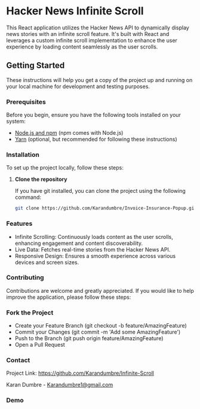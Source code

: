 # Hacker News Infinite Scroll

This React application utilizes the Hacker News API to dynamically display news stories with an infinite scroll feature. It's built with React and leverages a custom infinite scroll implementation to enhance the user experience by loading content seamlessly as the user scrolls.

## Getting Started

These instructions will help you get a copy of the project up and running on your local machine for development and testing purposes.

### Prerequisites

Before you begin, ensure you have the following tools installed on your system:

- [Node.js and npm](https://nodejs.org/en/download/) (npm comes with Node.js)
- [Yarn](https://yarnpkg.com/getting-started/install) (optional, but recommended for following these instructions)

### Installation

To set up the project locally, follow these steps:

1. **Clone the repository**

   If you have git installed, you can clone the project using the following command:

   ```bash
   git clone https://github.com/Karandumbre/Invoice-Insurance-Popup.git
   ```

### Features

- Infinite Scrolling: Continuously loads content as the user scrolls, enhancing engagement and content discoverability.
- Live Data: Fetches real-time stories from the Hacker News API.
- Responsive Design: Ensures a smooth experience across various devices and screen sizes.

### Contributing

Contributions are welcome and greatly appreciated. If you would like to help improve the application, please follow these steps:

### Fork the Project

- Create your Feature Branch (git checkout -b feature/AmazingFeature)
- Commit your Changes (git commit -m 'Add some AmazingFeature')
- Push to the Branch (git push origin feature/AmazingFeature)
- Open a Pull Request

### Contact

Project Link: https://github.com/Karandumbre/Infinite-Scroll

Karan Dumbre - Karandumbre1@gmail.com

### Demo
